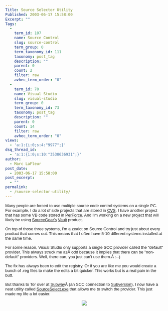 ```yaml
---
Title: Source Selector Utility
Published: 2003-06-17 15:58:00
Excerpt: ""
Tags:
  - 
    term_id: 107
    name: Source Control
    slug: source-control
    term_group: 0
    term_taxonomy_id: 111
    taxonomy: post_tag
    description: ""
    parent: 0
    count: 2
    filter: raw
    avhec_term_order: "0"
  - 
    term_id: 70
    name: Visual Studio
    slug: visual-studio
    term_group: 0
    term_taxonomy_id: 73
    taxonomy: post_tag
    description: ""
    parent: 0
    count: 14
    filter: raw
    avhec_term_order: "0"
views:
  - 'a:1:{i:0;s:4:"9977";}'
dsq_thread_id:
  - 'a:1:{i:0;s:10:"3538636931";}'
author:
  - Marc LaFleur
post_date:
  - 2003-06-17 15:58:00
post_excerpt:
  - ""
permalink:
  - /source-selector-utility/
---
```

<font face="Arial" size="2"><span class="375394215-17062003">Many people are forced 
to use multiple source code control systems on a single PC. For example, I do a 
lot of side projects that are stored in <a href="http://massivescale.blob.core.windows.net/blogmedia/2003/06/www.cvshome.org">CVS</a>. I have another project that has some VB 
code stored in <a href="http://massivescale.blob.core.windows.net/blogmedia/2003/06/www.perforce.com">PerForce</a>. And I'm working 
on a new project that will likely be using <a href="http://massivescale.blob.core.windows.net/blogmedia/2003/06/www.sourcegear.com">SourceGear's</a> <a href="http://massivescale.blob.core.windows.net/blogmedia/2003/06/vault">Vault</a> product. </span></font>

<font face="Arial" size="2"><span class="375394215-17062003">On top of those three 
systems, I'm a zealot on Source Control and try just about every product that 
comes out. This means that I often have 5-10 different systems installed at the 
same time. </span></font>

<font face="Arial" size="2"><span class="375394215-17062003">For some reason, 
Visual Studio only supports a single SCC provider called the "default" provider. 
This always struck me asÂ odd because it implies that there can be 
"non-default" providers. Well, there can, you just can't use them.Â :--) 
</span></font>

<font face="Arial" size="2"><span class="375394215-17062003"></span></font><font face="Arial" size="2"><span class="375394215-17062003">The fix has always been to edit 
the registry. Or if you are like me you would create a bunch of .reg files to 
make the edits a bit quicker. This works but is a real pain in the 
butt.</span></font>

<font face="Arial" size="2"><span class="375394215-17062003">But thanks to Tor over 
at <a href="http://nidaros.homedns.org/subway/">Subway</a>Â (an SCC 
connection to <a href="http://massivescale.blob.core.windows.net/blogmedia/2003/06/subversion.tigris.org">Subversion</a>), I now 
have a neat utility called <a href="http://nidaros.homedns.org/subway/binaries/SourceSelector.exe">SourceSelect.exe</a> 
that allows me to switch the provider. This just made my life a lot 
easier.</span></font>

<p align="center"><font face="Arial" size="2"><span class="375394215-17062003"><img src="cid:375394215@17062003-185B" /></span></font></p>